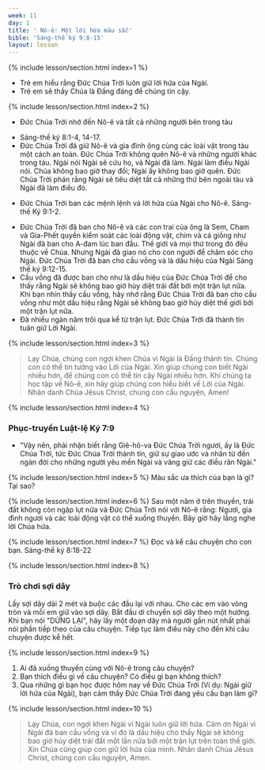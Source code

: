 ```yaml
---
week: 11
day: 1
title: ' Nô-ê: Một lời hứa màu sắc'
bible: 'Sáng-thế ký 9:8-15'
layout: lesson
---
```



{% include lesson/section.html index=1 %}
- Trẻ em hiểu rằng Đức Chúa Trời luôn giữ lời hứa của Ngài.
- Trẻ em sẽ thấy Chúa là Đấng đáng để chúng tin cậy.


{% include lesson/section.html index=2 %}
* Đức Chúa Trời nhớ đến Nô-ê và tất cả những người bên trong tàu
- Sáng-thế ký 8:1-4, 14-17.
- Đức Chúa Trời đã giữ Nô-ê và gia đình ông cùng các loài vật trong tàu một cách an toàn. Đức Chúa Trời không quên Nô-ê và những người khác trong tàu. Ngài nói Ngài sẽ cứu họ, và Ngài đã làm. Ngài làm điều Ngài nói. Chúa không bao giờ thay đổi; Ngài ấy không bao giờ quên. Đức Chúa Trời phán rằng Ngài sẽ tiêu diệt tất cả những thứ bên ngoài tàu và Ngài đã làm điều đó.
* Đức Chúa Trời ban các mệnh lệnh và lời hứa của Ngài cho Nô-ê. Sáng-thế Ký 9:1-2.
- Đức Chúa Trời đã ban cho Nô-ê và các con trai của ông là Sem, Cham và Gia-Phết quyền kiểm soát các loài động vật, chim và cá giống như Ngài đã ban cho A-đam lúc ban đầu. Thế giới và mọi thứ trong đó đều thuộc về Chúa. Nhưng Ngài đã giao nó cho con người để chăm sóc cho Ngài. Đức Chúa Trời đã ban cho cầu vồng và là dấu hiệu của Ngài Sáng thế ký 9:12-15.
- Cầu vồng đã được ban cho như là dấu hiệu của Đức Chúa Trời để cho thấy rằng Ngài sẽ không bao giờ hủy diệt trái đất bởi một trận lụt nữa. Khi bạn nhìn thấy cầu vồng, hãy nhớ rằng Đức Chúa Trời đã ban cho cầu vồng như một dấu hiệu rằng Ngài sẽ không bao giờ hủy diệt thế giới bởi một trận lụt nữa.
- Đã nhiều ngàn năm trôi qua kể từ trận lụt. Đức Chúa Trời đã thành tín tuân giữ Lời Ngài.


{% include lesson/section.html index=3 %}
>Lạy Chúa, chúng con ngợi khen Chúa vì Ngài là Đấng thành tín. Chúng con có thể tin tưởng vào Lời của Ngài. Xin giúp chúng con biết Ngài nhiều hơn, để chúng con có thể tin cậy Ngài nhiều hơn. Khi chúng ta học tập về Nô-ê, xin hãy giúp chúng con hiểu biết về Lời của Ngài. Nhân danh Chúa Jêsus Christ, chúng con cầu nguyện, Amen!


{% include lesson/section.html index=4 %}
### Phục-truyền Luật-lệ Ký 7:9
- "Vậy nên, phải nhận biết rằng Giê-hô-va Đức Chúa Trời ngươi, ấy là Đức Chúa Trời, tức Đức Chúa Trời thành tín, giữ sự giao ước và nhân từ đến ngàn đời cho những người yêu mến Ngài và vâng giữ các điều răn Ngài."


{% include lesson/section.html index=5 %}
Màu sắc ưa thích của bạn là gì? Tại sao?


{% include lesson/section.html index=6 %}
Sau một năm ở trên thuyền, trái đất không còn ngập lụt nữa và Đức Chúa Trời nói với Nô-ê rằng: Ngươi, gia đình ngươi và các loài động vật có thể xuống thuyền. Bây giờ hãy lắng nghe lời Chúa hứa.


{% include lesson/section.html index=7 %}
 Đọc và kể câu chuyện cho con bạn.
 Sáng-thế ký 8:18-22


{% include lesson/section.html index=8 %}
### Trò chơi sợi dây
 Lấy sợi dây dài 2 mét và buộc các đầu lại với nhau. Cho các em vào vòng tròn và mỗi em giữ vào sợi dây. Bắt đầu di chuyển sợi dây theo một hướng. Khi bạn nói "DỪNG LẠI", hãy lấy một đoạn dây mà người gần nút nhất phải nói phần tiếp theo của câu chuyện. Tiếp tục làm điều này cho đến khi câu chuyện được kể hết.


{% include lesson/section.html index=9 %}
1. Ai đã xuống thuyền cùng với Nô-ê trong câu chuyện?
2. Bạn thích điều gì về câu chuyện? Có điều gì bạn không thích?
3. Qua những gì bạn học được hôm nay về Đức Chúa Trời (Ví dụ: Ngài giữ lời hứa của Ngài), bạn cảm thấy Đức Chúa Trời đang yêu cầu bạn làm gì?


{% include lesson/section.html index=10 %}
> Lạy Chúa, con ngợi khen Ngài vì Ngài luôn giữ lời hứa. Cảm ơn Ngài vì Ngài đã ban cầu vồng và vì đó là dấu hiệu cho thấy Ngài sẽ không bao giờ hủy diệt trái đất một lần nữa bởi một trận lụt trên toàn thế giới. Xin Chúa cũng giúp con giữ lời hứa của mình. Nhân danh Chúa Jêsus Christ, chúng con cầu nguyện, Amen.

